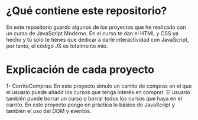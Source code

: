 # ¿Qué contiene este repositorio?

En este repositorio guardo algunos de los proyectos que he realizado con un curso de JavaScript Moderno. En el curso te dan el HTML y CSS ya hecho y tú solo te tienes que dedicar a darle interactividad con JavaScript, por tanto, el código JS es totalmente mío.

# Explicación de cada proyecto

1- CarritoCompras: En este proyecto simulo un carrito de compras en el que el usuario puede añadir los cursos que tenga interés en comprar. El usuario también puede borrar un curso o borrar todos los cursos que haya en el carrito. En este proyecto pongo en práctica lo básico de JavaScript y también el uso del DOM y eventos.
